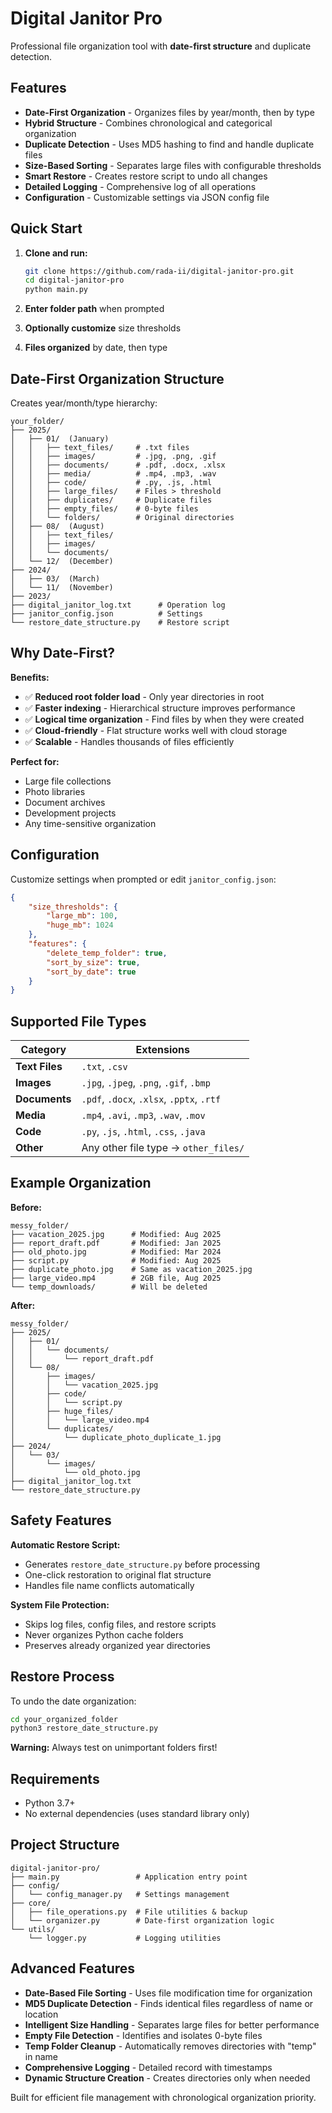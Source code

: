 # Digital Janitor Pro

Professional file organization tool with **date-first structure** and duplicate detection.

## Features

- **Date-First Organization** - Organizes files by year/month, then by type
- **Hybrid Structure** - Combines chronological and categorical organization
- **Duplicate Detection** - Uses MD5 hashing to find and handle duplicate files
- **Size-Based Sorting** - Separates large files with configurable thresholds
- **Smart Restore** - Creates restore script to undo all changes
- **Detailed Logging** - Comprehensive log of all operations
- **Configuration** - Customizable settings via JSON config file

## Quick Start

1. **Clone and run:**
   ```bash
   git clone https://github.com/rada-ii/digital-janitor-pro.git
   cd digital-janitor-pro
   python main.py
   ```

2. **Enter folder path** when prompted
3. **Optionally customize** size thresholds
4. **Files organized** by date, then type

## Date-First Organization Structure

Creates year/month/type hierarchy:
```
your_folder/
├── 2025/
│   ├── 01/  (January)
│   │   ├── text_files/     # .txt files
│   │   ├── images/         # .jpg, .png, .gif
│   │   ├── documents/      # .pdf, .docx, .xlsx
│   │   ├── media/          # .mp4, .mp3, .wav
│   │   ├── code/           # .py, .js, .html
│   │   ├── large_files/    # Files > threshold
│   │   ├── duplicates/     # Duplicate files
│   │   ├── empty_files/    # 0-byte files
│   │   └── folders/        # Original directories
│   ├── 08/  (August)
│   │   ├── text_files/
│   │   ├── images/
│   │   └── documents/
│   └── 12/  (December)
├── 2024/
│   ├── 03/  (March)
│   └── 11/  (November)
├── 2023/
├── digital_janitor_log.txt      # Operation log
├── janitor_config.json          # Settings
└── restore_date_structure.py    # Restore script
```

## Why Date-First?

**Benefits:**
- ✅ **Reduced root folder load** - Only year directories in root
- ✅ **Faster indexing** - Hierarchical structure improves performance
- ✅ **Logical time organization** - Find files by when they were created
- ✅ **Cloud-friendly** - Flat structure works well with cloud storage
- ✅ **Scalable** - Handles thousands of files efficiently

**Perfect for:**
- Large file collections
- Photo libraries
- Document archives
- Development projects
- Any time-sensitive organization

## Configuration

Customize settings when prompted or edit `janitor_config.json`:
```json
{
    "size_thresholds": {
        "large_mb": 100,
        "huge_mb": 1024
    },
    "features": {
        "delete_temp_folder": true,
        "sort_by_size": true,
        "sort_by_date": true
    }
}
```

## Supported File Types

| Category | Extensions |
|----------|------------|
| **Text Files** | `.txt`, `.csv` |
| **Images** | `.jpg`, `.jpeg`, `.png`, `.gif`, `.bmp` |
| **Documents** | `.pdf`, `.docx`, `.xlsx`, `.pptx`, `.rtf` |
| **Media** | `.mp4`, `.avi`, `.mp3`, `.wav`, `.mov` |
| **Code** | `.py`, `.js`, `.html`, `.css`, `.java` |
| **Other** | Any other file type → `other_files/` |

## Example Organization

**Before:**
```
messy_folder/
├── vacation_2025.jpg      # Modified: Aug 2025
├── report_draft.pdf       # Modified: Jan 2025
├── old_photo.jpg          # Modified: Mar 2024
├── script.py              # Modified: Aug 2025
├── duplicate_photo.jpg    # Same as vacation_2025.jpg
├── large_video.mp4        # 2GB file, Aug 2025
└── temp_downloads/        # Will be deleted
```

**After:**
```
messy_folder/
├── 2025/
│   ├── 01/
│   │   └── documents/
│   │       └── report_draft.pdf
│   └── 08/
│       ├── images/
│       │   └── vacation_2025.jpg
│       ├── code/
│       │   └── script.py
│       ├── huge_files/
│       │   └── large_video.mp4
│       └── duplicates/
│           └── duplicate_photo_duplicate_1.jpg
├── 2024/
│   └── 03/
│       └── images/
│           └── old_photo.jpg
├── digital_janitor_log.txt
└── restore_date_structure.py
```

## Safety Features

**Automatic Restore Script:**
- Generates `restore_date_structure.py` before processing
- One-click restoration to original flat structure
- Handles file name conflicts automatically

**System File Protection:**
- Skips log files, config files, and restore scripts
- Never organizes Python cache folders
- Preserves already organized year directories

## Restore Process

To undo the date organization:
```bash
cd your_organized_folder
python3 restore_date_structure.py
```

**Warning:** Always test on unimportant folders first!

## Requirements

- Python 3.7+
- No external dependencies (uses standard library only)

## Project Structure

```
digital-janitor-pro/
├── main.py                 # Application entry point
├── config/
│   └── config_manager.py   # Settings management
├── core/
│   ├── file_operations.py  # File utilities & backup
│   └── organizer.py        # Date-first organization logic
└── utils/
    └── logger.py           # Logging utilities
```

## Advanced Features

- **Date-Based File Sorting** - Uses file modification time for organization
- **MD5 Duplicate Detection** - Finds identical files regardless of name or location
- **Intelligent Size Handling** - Separates large files for better performance
- **Empty File Detection** - Identifies and isolates 0-byte files
- **Temp Folder Cleanup** - Automatically removes directories with "temp" in name
- **Comprehensive Logging** - Detailed record with timestamps
- **Dynamic Structure Creation** - Creates directories only when needed

Built for efficient file management with chronological organization priority.

